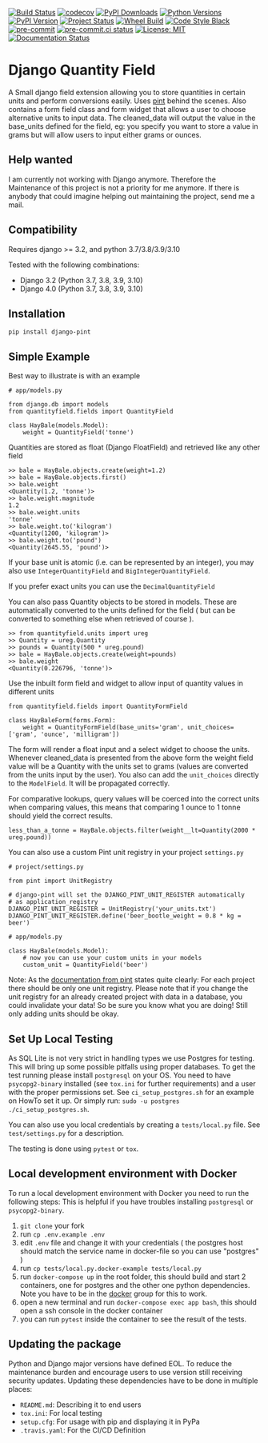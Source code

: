 
[![Build Status](https://api.travis-ci.com/CarliJoy/django-pint.svg?branch=master)](https://travis-ci.com/github/CarliJoy/django-pint)
[![codecov](https://codecov.io/gh/CarliJoy/django-pint/branch/master/graph/badge.svg?token=I3M4CLILXE)](https://codecov.io/gh/CarliJoy/django-pint)
[![PyPI Downloads](https://img.shields.io/pypi/dm/django-pint.svg?maxAge=2592000?style=plastic)](https://pypistats.org/packages/django-pint)
[![Python Versions](https://img.shields.io/pypi/pyversions/django-pint.svg)](https://pypi.org/project/django-pint/)
[![PyPI Version](https://img.shields.io/pypi/v/django-pint.svg?maxAge=2592000?style=plastic)](https://pypi.org/project/django-pint/)
[![Project Status](https://img.shields.io/pypi/status/django-pint.svg)](https://pypi.org/project/SyncGitlab2MSProject/)
[![Wheel Build](https://img.shields.io/pypi/wheel/django-pint.svg)](https://pypi.org/project/django-pint/)
[![Code Style Black](https://img.shields.io/badge/code%20style-black-000000.svg)](https://github.com/psf/black)
[![pre-commit](https://img.shields.io/badge/pre--commit-enabled-brightgreen?logo=pre-commit&logoColor=white)](https://github.com/pre-commit/pre-commit)
[![pre-commit.ci status](https://results.pre-commit.ci/badge/github/CarliJoy/django-pint/main.svg)](https://results.pre-commit.ci/latest/github/CarliJoy/django-pint/main)
[![License: MIT](https://img.shields.io/badge/License-MIT-yellow.svg)](https://opensource.org/licenses/MIT)
[![Documentation Status](https://readthedocs.org/projects/django-pint/badge/?version=latest)](https://django-pint.readthedocs.io/en/latest/?badge=latest)

# Django Quantity Field


A Small django field extension allowing you to store quantities in certain units and perform conversions easily. Uses [pint](https://github.com/hgrecco/pint) behind the scenes. Also contains a form field class and form widget that allows a user to choose alternative units to input data. The cleaned_data will output the value in the base_units defined for the field, eg: you specify you want to store a value in grams but will allow users to input either grams or ounces.


## Help wanted
I am currently not working with Django anymore. Therefore the Maintenance of this project is not a priority for me anymore.
If there is anybody that could imagine helping out maintaining the project, send me a mail.

## Compatibility


Requires django >= 3.2, and python 3.7/3.8/3.9/3.10

Tested with the following combinations:
* Django 3.2 (Python 3.7, 3.8, 3.9, 3.10)
* Django 4.0 (Python 3.7, 3.8, 3.9, 3.10)

## Installation


    pip install django-pint


## Simple Example

Best way to illustrate is with an example

    # app/models.py

    from django.db import models
    from quantityfield.fields import QuantityField

    class HayBale(models.Model):
	    weight = QuantityField('tonne')

Quantities are stored as float (Django FloatField) and retrieved like any other field

    >> bale = HayBale.objects.create(weight=1.2)
    >> bale = HayBale.objects.first()
	>> bale.weight
	<Quantity(1.2, 'tonne')>
	>> bale.weight.magnitude
	1.2
	>> bale.weight.units
	'tonne'
	>> bale.weight.to('kilogram')
	<Quantity(1200, 'kilogram')>
	>> bale.weight.to('pound')
	<Quantity(2645.55, 'pound')>

If your base unit is atomic (i.e. can be represented by an integer), you may also use `IntegerQuantityField` and `BigIntegerQuantityField`.

If you prefer exact units you can use the `DecimalQuantityField`

You can also pass Quantity objects to be stored in models. These are automatically converted to the units defined for the field
( but can be converted to something else when retrieved of course ).

    >> from quantityfield.units import ureg
    >> Quantity = ureg.Quantity
    >> pounds = Quantity(500 * ureg.pound)
    >> bale = HayBale.objects.create(weight=pounds)
    >> bale.weight
    <Quantity(0.226796, 'tonne')>

Use the inbuilt form field and widget to allow input of quantity values in different units

    from quantityfield.fields import QuantityFormField

    class HayBaleForm(forms.Form):
        weight = QuantityFormField(base_units='gram', unit_choices=['gram', 'ounce', 'milligram'])

The form will render a float input and a select widget to choose the units.
Whenever cleaned_data is presented from the above form the weight field value will be a
Quantity with the units set to grams (values are converted from the units input by the user).
You also can add the `unit_choices` directly to the `ModelField`. It will be propagated
correctly.

For comparative lookups, query values will be coerced into the correct units when comparing values,
this means that comparing 1 ounce to 1 tonne should yield the correct results.

    less_than_a_tonne = HayBale.objects.filter(weight__lt=Quantity(2000 * ureg.pound))

You can also use a custom Pint unit registry in your project `settings.py`

    # project/settings.py

    from pint import UnitRegistry

    # django-pint will set the DJANGO_PINT_UNIT_REGISTER automatically
    # as application_registry
    DJANGO_PINT_UNIT_REGISTER = UnitRegistry('your_units.txt')
    DJANGO_PINT_UNIT_REGISTER.define('beer_bootle_weight = 0.8 * kg = beer')

    # app/models.py

    class HayBale(models.Model):
        # now you can use your custom units in your models
        custom_unit = QuantityField('beer')

Note: As the [documentation from pint](https://pint.readthedocs.io/en/latest/tutorial.html#using-pint-in-your-projects)
states quite clearly: For each project there should be only one unit registry.
Please note that if you change the unit registry for an already created project with
data in a database, you could invalidate your data! So be sure you know what you are
doing!
Still only adding units should be okay.

## Set Up Local Testing
As SQL Lite is not very strict in handling types we use Postgres for testing.
This will bring up some possible pitfalls using proper databases.
To get the test running please install `postgresql` on your OS.
You need to have `psycopg2-binary` installed (see `tox.ini` for further requirements)
and a user with the proper permissions set. See `ci_setup_postgres.sh`
for an example on HowTo set it up. Or simply run:
`sudo -u postgres ./ci_setup_postgres.sh`.

You can also use you local credentials by creating a `tests/local.py` file.
See `test/settings.py` for a description.

The testing is done using `pytest` or `tox`.

## Local development environment with Docker

To run a local development environment with Docker you need to run the following steps:
This is helpful if you have troubles installing `postgresql` or `psycopg2-binary`.

1. `git clone` your fork
2. run `cp .env.example .env`
3. edit `.env` file and change it with your credentials ( the postgres host should match the service name in docker-file so you can use "postgres" )
4. run `cp tests/local.py.docker-example tests/local.py`
5. run `docker-compose up` in the root folder, this should build and start 2 containers, one for postgres and the other one python dependencies. Note you have to be in the [docker](https://stackoverflow.com/a/47078951/3813064) group for this to work.
6. open a new terminal and run `docker-compose exec app bash`, this should open a ssh console in the docker container
7. you can run `pytest` inside the container to see the result of the tests.

## Updating the package
Python and Django major versions have defined EOL.
To reduce the maintenance burden and encourage users to use version still receiving security updates.
Updating these dependencies have to be done in multiple places:
 - `README.md`: Describing it to end users
 - `tox.ini`: For local testing
 - `setup.cfg`: For usage with pip and displaying it in PyPa
 - `.travis.yaml`: For the CI/CD Definition
